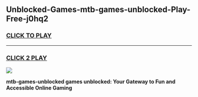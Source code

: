 
## Unblocked-Games-mtb-games-unblocked-Play-Free-j0hq2
<h3>
<a href="https://premium76.site?title=mtb-games-unblocked&ref=18A1">CLICK TO PLAY</a></h3>
<hr>

<h3>
<a href="https://premium76.site?title=mtb-games-unblocked&ref=18A1">CLICK 2 PLAY</a>
  
</h3>

<a href="https://premium76.site?title=mtb-games-unblocked&ref=18A1"><img src="https://clearcache.store/games.png"></a>


**mtb-games-unblocked games unblocked: Your Gateway to Fun and Accessible Online Gaming**
